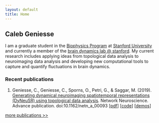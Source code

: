 ```yaml
---
layout: default
title: Home
---
```


## Caleb Geniesse

I am a graduate student in the [Biophysics Program](http://med.stanford.edu/biophysics.html) at [Stanford University](https://www.stanford.edu/) and currently a member of the [brain dynamics lab @ stanford](http://web.stanford.edu/group/bdl/). My current research includes applying ideas from topological data analysis to neuroimaging data analysis and developing new computational tools to capture and quantify fluctuations in brain dynamics. 



### Recent publications

1. Geniesse, C., Geniesse, C., Sporns, O., Petri, G., & Saggar, M. (2019). [Generating dynamical neuroimaging spatiotemporal representations (DyNeuSR) using topological data analysis](https://www.mitpressjournals.org/doi/abs/10.1162/netn_a_00093). Network Neuroscience. Advance publication. doi:10.1162/netn_a_00093 [[pdf](https://www.mitpressjournals.org/doi/pdfplus/10.1162/netn_a_00093)] [[code](https://braindynamicslab.github.io/dyneusr)] [[demos](https://braindynamicslab.github.io/dyneusr/demo/)]


[more publications >>](/publications.md)
